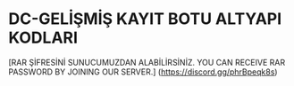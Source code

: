 # DC-GELİŞMİŞ KAYIT BOTU ALTYAPI KODLARI

[RAR ŞİFRESİNİ SUNUCUMUZDAN ALABİLİRSİNİZ. 
YOU CAN RECEIVE RAR PASSWORD BY JOINING OUR SERVER.] (https://discord.gg/phrBpeqk8s)
